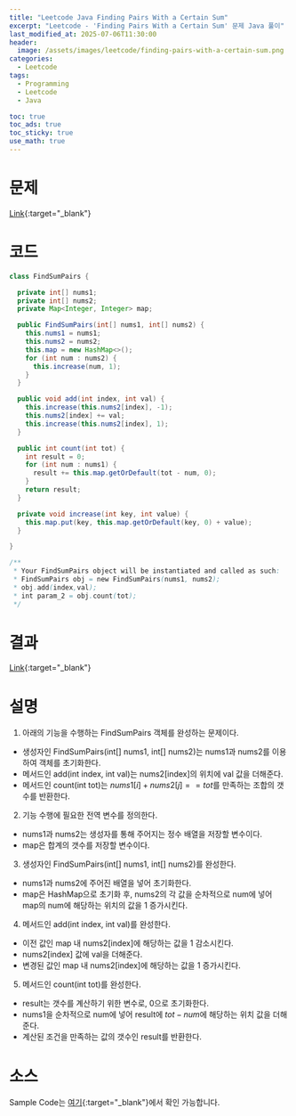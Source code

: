 ```yaml
---
title: "Leetcode Java Finding Pairs With a Certain Sum"
excerpt: "Leetcode - 'Finding Pairs With a Certain Sum' 문제 Java 풀이"
last_modified_at: 2025-07-06T11:30:00
header:
  image: /assets/images/leetcode/finding-pairs-with-a-certain-sum.png
categories:
  - Leetcode
tags:
  - Programming
  - Leetcode
  - Java

toc: true
toc_ads: true
toc_sticky: true
use_math: true
---
```

# 문제
[Link](https://leetcode.com/problems/finding-pairs-with-a-certain-sum/){:target="_blank"}

# 코드
```java
class FindSumPairs {

  private int[] nums1;
  private int[] nums2;
  private Map<Integer, Integer> map;

  public FindSumPairs(int[] nums1, int[] nums2) {
    this.nums1 = nums1;
    this.nums2 = nums2;
    this.map = new HashMap<>();
    for (int num : nums2) {
      this.increase(num, 1);
    }
  }

  public void add(int index, int val) {
    this.increase(this.nums2[index], -1);
    this.nums2[index] += val;
    this.increase(this.nums2[index], 1);
  }

  public int count(int tot) {
    int result = 0;
    for (int num : nums1) {
      result += this.map.getOrDefault(tot - num, 0);
    }
    return result;
  }

  private void increase(int key, int value) {
    this.map.put(key, this.map.getOrDefault(key, 0) + value);
  }

}

/**
 * Your FindSumPairs object will be instantiated and called as such:
 * FindSumPairs obj = new FindSumPairs(nums1, nums2);
 * obj.add(index,val);
 * int param_2 = obj.count(tot);
 */
```

# 결과
[Link](https://leetcode.com/problems/finding-pairs-with-a-certain-sum/submissions/1687799416/){:target="_blank"}

# 설명
1. 아래의 기능을 수행하는 FindSumPairs 객체를 완성하는 문제이다.
- 생성자인 FindSumPairs(int[] nums1, int[] nums2)는 nums1과 nums2를 이용하여 객체를 초기화한다.
- 메서드인 add(int index, int val)는 nums2[index]의 위치에 val 값을 더해준다.
- 메서드인 count(int tot)는 $nums1[i] + nums2[j] == tot$를 만족하는 조합의 갯수를 반환한다.

2. 기능 수행에 필요한 전역 변수를 정의한다.
- nums1과 nums2는 생성자를 통해 주어지는 정수 배열을 저장할 변수이다.
- map은 합계의 갯수를 저장할 변수이다.

3. 생성자인 FindSumPairs(int[] nums1, int[] nums2)를 완성한다.
- nums1과 nums2에 주어진 배열을 넣어 초기화한다.
- map은 HashMap으로 초기화 후, nums2의 각 값을 순차적으로 num에 넣어 map의 num에 해당하는 위치의 값을 1 증가시킨다.

4. 메서드인 add(int index, int val)를 완성한다.
- 이전 값인 map 내 nums2[index]에 해당하는 값을 1 감소시킨다.
- nums2[index] 값에 val을 더해준다.
- 변경된 값인 map 내 nums2[index]에 해당하는 값을 1 증가시킨다.

5. 메서드인 count(int tot)를 완성한다.
- result는 갯수를 계산하기 위한 변수로, 0으로 초기화한다.
- nums1을 순차적으로 num에 넣어 result에 $tot - num$에 해당하는 위치 값을 더해준다.
- 계산된 조건을 만족하는 값의 갯수인 result를 반환한다.

# 소스
Sample Code는 [여기](https://github.com/GracefulSoul/leetcode/blob/master/src/main/java/gracefulsoul/problems/FindingPairsWithACertainSum.java){:target="_blank"}에서 확인 가능합니다.